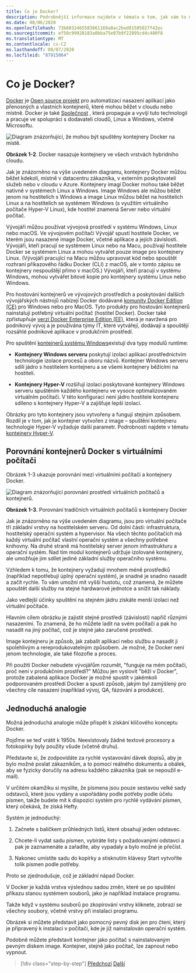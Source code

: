 ```yaml
---
title: Co je Docker?
description: Podrobnější informace najdete v tématu o tom, jak vám to může porozumět.
ms.date: 08/06/2020
ms.openlocfilehash: 73b6032465583861169a8ac2bed81585027f42ec
ms.sourcegitcommit: ef50c99928183a0bba75e07b9f22895cd4c480f8
ms.translationtype: MT
ms.contentlocale: cs-CZ
ms.lasthandoff: 08/07/2020
ms.locfileid: "87915064"
---
```

# <a name="what-is-docker"></a>Co je Docker?

[Docker](https://www.docker.com/) je [Open source projekt](https://github.com/docker/docker) pro automatizaci nasazení aplikací jako přenosných a vlastních kontejnerů, které mohou běžet v cloudu nebo místně. Docker je také [Společnost](https://www.docker.com/) , která propaguje a vyvíjí tuto technologii a pracuje ve spolupráci s dodavateli cloudů, Linux a Windows, včetně Microsoftu.

![Diagram znázorňující, že mohou být spuštěny kontejnery Docker na místě.](./media/what-is-docker/docker-containers-run-anywhere.png)

**Obrázek 1-2**. Docker nasazuje kontejnery ve všech vrstvách hybridního cloudu.

Jak je znázorněno na výše uvedeném diagramu, kontejnery Docker můžou běžet kdekoli, místně v datacentru zákazníka, v externím poskytovateli služeb nebo v cloudu v Azure. Kontejnery imagí Docker mohou také běžet nativně v systémech Linux a Windows. Image Windows ale můžou běžet jenom na hostitelích s Windows a image Linux můžou běžet na hostitelích Linux a na hostitelích se systémem Windows (s využitím virtuálního počítače Hyper-V Linux), kde hostitel znamená Server nebo virtuální počítač.

Vývojáři můžou používat vývojová prostředí v systému Windows, Linux nebo macOS. Ve vývojovém počítači Vývojář spustí hostitele Docker, ve kterém jsou nasazené image Docker, včetně aplikace a jejích závislostí. Vývojáři, kteří pracují se systémem Linux nebo na Macu, používají hostitele Docker se systémem Linux a mohou vytvářet pouze image pro kontejnery Linux. (Vývojáři pracující na Macu můžou upravovat kód nebo spouštět rozhraní příkazového řádku Docker (CLI) z macOS, ale v tomto zápisu se kontejnery nespouštějí přímo v macOS.) Vývojáři, kteří pracují v systému Windows, mohou vytvářet bitové kopie pro kontejnery systému Linux nebo Windows.

Pro hostování kontejnerů ve vývojových prostředích a poskytování dalších vývojářských nástrojů nabízejí Docker dodávané [komunity Docker Edition (CE)](https://www.docker.com/community-edition) pro Windows nebo pro MacOS. Tyto produkty pro hostování kontejnerů nainstalují potřebný virtuální počítač (hostitel Docker). Docker také zpřístupňuje [verzi Docker Enterprise Edition (EE)](https://www.docker.com/enterprise-edition), která je navržená pro podnikový vývoj a je používána týmy IT, které vytvářejí, dodávají a spouštějí rozsáhlé podnikové aplikace v produkčním prostředí.

Pro spuštění [kontejnerů systému Windows](/virtualization/windowscontainers/about/)existují dva typy modulů runtime:

- **Kontejnery Windows serveru** poskytují izolaci aplikací prostřednictvím technologie izolace procesů a oboru názvů. Kontejner Windows serveru sdílí jádro s hostitelem kontejneru a se všemi kontejnery běžícími na hostiteli.

- **Kontejnery Hyper-V** rozšiřují izolaci poskytované kontejnery Windows serveru spuštěním každého kontejneru ve vysoce optimalizovaném virtuálním počítači. V této konfiguraci není jádro hostitele kontejneru sdíleno s kontejnery Hyper-V a zajišťuje lepší izolaci.

Obrázky pro tyto kontejnery jsou vytvořeny a fungují stejným způsobem. Rozdíl je v tom, jak je kontejner vytvořen z image – spuštění kontejneru technologie Hyper-V vyžaduje další parametr. Podrobnosti najdete v tématu [kontejnery Hyper-V](https://docs.microsoft.com/virtualization/windowscontainers/manage-containers/hyperv-container).

## <a name="comparing-docker-containers-with-virtual-machines"></a>Porovnání kontejnerů Docker s virtuálními počítači

Obrázek 1-3 ukazuje porovnání mezi virtuálními počítači a kontejnery Docker.

![Diagram znázorňující porovnání prostředí virtuálních počítačů a kontejnerů.](./media/what-is-docker/comparison-vms-docker-conatiners.png)

**Obrázek 1-3**. Porovnání tradičních virtuálních počítačů s kontejnery Docker

Jak je znázorněno na výše uvedeném diagramu, jsou pro virtuální počítače tři základní vrstvy na hostitelském serveru. Od dolní části: infrastruktura, hostitelský operační systém a hypervisor. Na všech těchto počítačích má každý virtuální počítač vlastní operační systém a všechny potřebné knihovny. Na druhé straně má hostitelský server jenom infrastrukturu a operační systém. Nad tím modul kontejnerů udržuje izolované kontejnery, ale umožňuje jim sdílet jediné základní služby operačního systému.

Vzhledem k tomu, že kontejnery vyžadují mnohem méně prostředků (například nepotřebují úplný operační systém), je snadné je snadno nasadit a začít rychle. To vám umožní mít vyšší hustotu, což znamená, že můžete spouštět další služby na stejné hardwarové jednotce a snížit tak náklady.

Jako vedlejší účinky spuštění na stejném jádru získáte menší izolaci než virtuální počítače.

Hlavním cílem obrázku je zajistit stejné prostředí (závislosti) napříč různými nasazeními. To znamená, že ho můžete ladit na svém počítači a pak ho nasadit na jiný počítač, což je stejné jako zaručené prostředí.

Image kontejneru je způsob, jak zabalit aplikaci nebo službu a nasadit ji spolehlivým a rereprodukovatelným způsobem. Je možné, že Docker není jenom technologie, ale také filozofie a proces.

Při použití Docker nebudete vývojářům rozumět, "funguje na mém počítači, proč není v produkčním prostředí?" Můžou jen vyslovit "běží v Docker", protože zabalená aplikace Docker je možné spustit v jakémkoli podporovaném prostředí Docker a spustí způsob, jakým byl zamýšlený pro všechny cíle nasazení (například vývoj, QA, fázování a produkce).

## <a name="a-simple-analogy"></a>Jednoduchá analogie

Možná jednoduchá analogie může přispět k získání klíčového konceptu Docker.

Pojďme se teď vrátit k 1950s. Neexistovaly žádné textové procesory a fotokopírky byly použity všude (včetně druhu).

Představte si, že zodpovídáte za rychlé vystavování dávek dopisů, aby je bylo možné poslat zákazníkům, a to pomocí reálného dokumentu a obálek, aby se fyzicky doručily na adresu každého zákazníka (pak se nepoužil e-mail).

V určitém okamžiku si myslíte, že písmena jsou pouze sestavou velké sady odstavců, které jsou vydány a uspořádány podle potřeby podle účelu písmen, takže budete mít k dispozici systém pro rychlé vydávání písmen, který očekává, že získá Hefty.

Systém je jednoduchý:

1. Začnete s balíčkem průhledných listů, které obsahují jeden odstavec.

2. Chcete-li vydat sadu písmen, vybíráte listy s požadovanými odstavci a pak je zaznamenáte a zařadíte, aby vypadaly a bylo možné je přečíst.

3. Nakonec umístíte sadu do kopírky a stisknutím klávesy Start vytvoříte tolik písmen podle potřeby.

Proto se zjednodušuje, což je základní nápad Docker.

V Docker je každá vrstva výslednou sadou změn, které se po spuštění příkazu stanou systémem souborů, jako je například instalace programu.

Takže když v systému souborů po zkopírování vrstvy kliknete, zobrazí se všechny soubory, včetně vrstvy při instalaci programu.

Obrázek si můžete představit jako pomocný pevný disk jen pro čtení, který je připravený k instalaci v počítači, kde je již nainstalován operační systém.

Podobně můžete představit kontejner jako počítač s nainstalovaným pevným diskem image. Kontejner, stejně jako počítač, lze zapnout nebo vypnout.

>[!div class="step-by-step"]
>[Předchozí](introduction-to-containers-and-docker.md) 
> [Další](docker-terminology.md)
